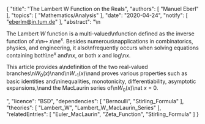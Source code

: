 {
    "title": "The Lambert W Function on the Reals",
    "authors": [
        "Manuel Eberl"
    ],
    "topics": [
        "Mathematics/Analysis"
    ],
    "date": "2020-04-24",
    "notify": [
        "eberlm@in.tum.de"
    ],
    "abstract": "\n<p>The Lambert <em>W</em> function is a multi-valued\nfunction defined as the inverse function of <em>x</em>\n&#x21A6; <em>x</em>\ne<sup><em>x</em></sup>. Besides numerous\napplications in combinatorics, physics, and engineering, it also\nfrequently occurs when solving equations containing both\ne<sup><em>x</em></sup> and\n<em>x</em>, or both <em>x</em> and log\n<em>x</em>.</p> <p>This article provides a\ndefinition of the two real-valued branches\n<em>W</em><sub>0</sub>(<em>x</em>)\nand\n<em>W</em><sub>-1</sub>(<em>x</em>)\nand proves various properties such as basic identities and\ninequalities, monotonicity, differentiability, asymptotic expansions,\nand the MacLaurin series of\n<em>W</em><sub>0</sub>(<em>x</em>)\nat <em>x</em> = 0.</p>",
    "licence": "BSD",
    "dependencies": [
        "Bernoulli",
        "Stirling_Formula"
    ],
    "theories": [
        "Lambert_W",
        "Lambert_W_MacLaurin_Series"
    ],
    "relatedEntries": [
        "Euler_MacLaurin",
        "Zeta_Function",
        "Stirling_Formula"
    ]
}
